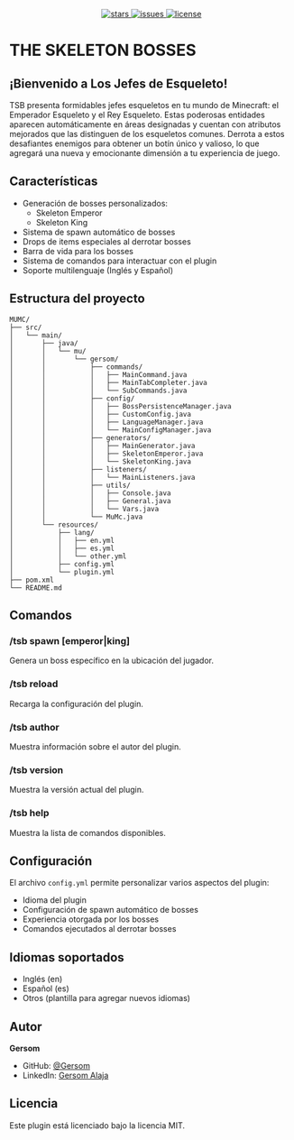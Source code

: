 <p align="center">
    <a href="https://github.com/Gersom/mu-mc">
        <img src="https://img.shields.io/github/stars/Gersom/mu-mc?style=for-the-badge&logo=github&color=brightgreen" alt="stars">
    </a>
    <a href="https://github.com/Gersom/mu-mc/issues">
        <img src="https://img.shields.io/github/issues/Gersom/mu-mc?style=for-the-badge&logo=github&color=red" alt="issues">
    </a>
    <a href="https://github.com/Gersom/mu-mc/blob/main/LICENSE">
        <img src="https://img.shields.io/github/license/Gersom/mu-mc?style=for-the-badge&logo=github&color=blue" alt="license">
    </a>
</p>

# THE SKELETON BOSSES

## ¡Bienvenido a Los Jefes de Esqueleto!

TSB presenta formidables jefes esqueletos en tu mundo de Minecraft: el Emperador Esqueleto y el Rey Esqueleto. Estas poderosas entidades aparecen automáticamente en áreas designadas y cuentan con atributos mejorados que las distinguen de los esqueletos comunes. Derrota a estos desafiantes enemigos para obtener un botín único y valioso, lo que agregará una nueva y emocionante dimensión a tu experiencia de juego.

## Características

- Generación de bosses personalizados:
  - Skeleton Emperor
  - Skeleton King
- Sistema de spawn automático de bosses
- Drops de items especiales al derrotar bosses
- Barra de vida para los bosses
- Sistema de comandos para interactuar con el plugin
- Soporte multilenguaje (Inglés y Español)

## Estructura del proyecto

```
MUMC/
├── src/
│   └── main/
│       ├── java/
│       │   └── mu/
│       │       └── gersom/
│       │           ├── commands/
│       │           │   ├── MainCommand.java
│       │           │   ├── MainTabCompleter.java
│       │           │   └── SubCommands.java
│       │           ├── config/
│       │           │   ├── BossPersistenceManager.java
│       │           │   ├── CustomConfig.java
│       │           │   ├── LanguageManager.java
│       │           │   └── MainConfigManager.java
│       │           ├── generators/
│       │           │   ├── MainGenerator.java
│       │           │   ├── SkeletonEmperor.java
│       │           │   └── SkeletonKing.java
│       │           ├── listeners/
│       │           │   └── MainListeners.java
│       │           ├── utils/
│       │           │   ├── Console.java
│       │           │   ├── General.java
│       │           │   └── Vars.java
│       │           └── MuMc.java
│       └── resources/
│           ├── lang/
│           │   ├── en.yml
│           │   ├── es.yml
│           │   └── other.yml
│           ├── config.yml
│           └── plugin.yml
├── pom.xml
└── README.md
```

## Comandos

### /tsb spawn [emperor|king]

Genera un boss específico en la ubicación del jugador.

### /tsb reload

Recarga la configuración del plugin.

### /tsb author

Muestra información sobre el autor del plugin.

### /tsb version

Muestra la versión actual del plugin.

### /tsb help

Muestra la lista de comandos disponibles.

## Configuración

El archivo `config.yml` permite personalizar varios aspectos del plugin:

- Idioma del plugin
- Configuración de spawn automático de bosses
- Experiencia otorgada por los bosses
- Comandos ejecutados al derrotar bosses

## Idiomas soportados

- Inglés (en)
- Español (es)
- Otros (plantilla para agregar nuevos idiomas)

## Autor

**Gersom**

- GitHub: [@Gersom](https://github.com/Gersom)
- LinkedIn: [Gersom Alaja](https://www.linkedin.com/in/gersomalaja/)

## Licencia

Este plugin está licenciado bajo la licencia MIT.